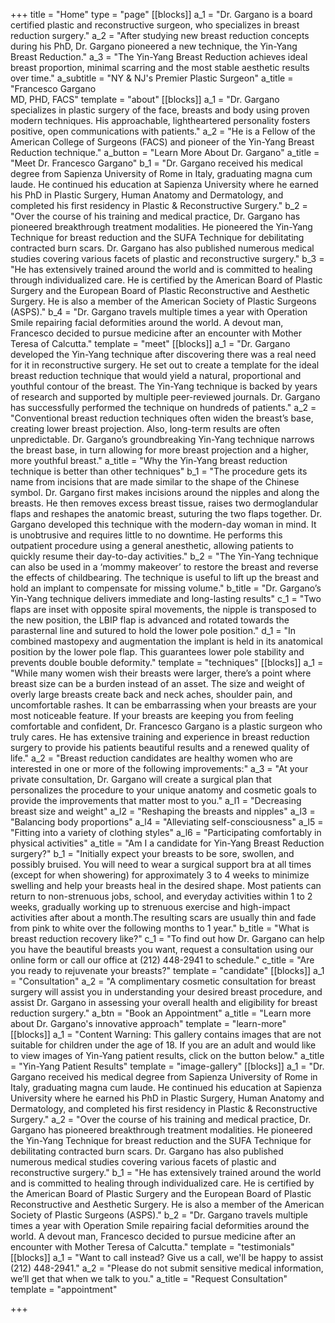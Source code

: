+++
title = "Home"
type = "page"
[[blocks]]
a_1 = "Dr. Gargano is a board certified plastic and reconstructive surgeon, who specializes in breast reduction surgery."
a_2 = "After studying new breast reduction concepts during his PhD, Dr. Gargano pioneered a new technique, the Yin-Yang Breast Reduction."
a_3 = "The Yin-Yang Breast Reduction achieves ideal breast proportion, minimal scarring and the most stable aesthetic results over time."
a_subtitle = "NY & NJ's Premier Plastic Surgeon"
a_title = "Francesco Gargano<br/>MD, PHD, FACS"
template = "about"
[[blocks]]
a_1 = "Dr. Gargano specializes in plastic surgery of the face, breasts and body using proven modern techniques. His approachable, lightheartered personality fosters positive, open communications with patients."
a_2 = "He is a Fellow of the American College of Surgeons (FACS) and pioneer of the Yin-Yang Breast Reduction technique."
a_button = "Learn More About Dr. Gargano"
a_title = "Meet Dr. Francesco Gargano"
b_1 = "Dr. Gargano received his medical degree from Sapienza University of Rome in Italy, graduating magna cum laude. He continued his education at Sapienza University where he earned his PhD in Plastic Surgery, Human Anatomy and Dermatology, and completed his first residency in Plastic & Reconstructive Surgery."
b_2 = "Over the course of his training and medical practice, Dr. Gargano has pioneered breakthrough treatment modalities. He pioneered the Yin-Yang Technique for breast reduction and the SUFA Technique for debilitating contracted burn scars. Dr. Gargano has also published numerous medical studies covering various facets of plastic and reconstructive surgery."
b_3 = "He has extensively trained around the world and is committed to healing through individualized care. He is certified by the American Board of Plastic Surgery and the European Board of Plastic Reconstructive and Aesthetic Surgery. He is also a member of the American Society of Plastic Surgeons (ASPS)."
b_4 = "Dr. Gargano travels multiple times a year with Operation Smile repairing facial deformities around the world. A devout man, Francesco decided to pursue medicine after an encounter with Mother Teresa of Calcutta."
template = "meet"
[[blocks]]
a_1 = "Dr. Gargano developed the Yin-Yang technique after discovering there was a real need for it in reconstructive surgery.  He set out to create a template for the ideal breast reduction technique that would yield a natural, proportional and  youthful contour of the breast. The Yin-Yang technique is backed by years of research and supported by multiple peer-reviewed journals. Dr. Gargano has successfully performed the technique on hundreds of patients."
a_2 = "Conventional breast reduction techniques often widen the breast’s base, creating lower breast projection. Also, long-term results are often unpredictable.  Dr. Gargano’s groundbreaking Yin-Yang technique narrows the breast base, in turn allowing for more breast projection and a higher, more youthful breast."
a_title = "Why the Yin-Yang breast reduction technique is better than other techniques"
b_1 = "The procedure gets its name from incisions that are made similar to the shape of the Chinese symbol.  Dr. Gargano first makes incisions around the nipples and along the breasts. He then removes excess breast tissue, raises two dermoglandular flaps and reshapes the anatomic breast, suturing the two flaps together. Dr. Gargano developed this technique with the modern-day woman in mind. It is unobtrusive and requires little to no downtime.  He performs this outpatient procedure using a general anesthetic, allowing patients to quickly resume their day-to-day activities."
b_2 = "The Yin-Yang technique can also be used in a ‘mommy makeover’ to restore the breast and reverse the effects of childbearing. The technique is useful to lift up the breast and hold an implant to compensate for missing volume."
b_title = "Dr. Gargano’s Yin-Yang technique delivers immediate and long-lasting results"
c_1 = "Two flaps are inset with opposite spiral movements, the nipple is transposed to the new position, the LBIP flap is advanced and rotated towards the parasternal line and sutured to hold the lower pole position."
d_1 = "In combined mastopexy and augmentation the implant is held in its anatomical position by the lower pole flap. This guarantees lower pole stability and prevents double bouble deformity."
template = "techniques"
[[blocks]]
a_1 = "While many women wish their breasts were larger, there’s a point where breast size can be a burden instead of an asset. The size and weight of overly large breasts create back and neck aches, shoulder pain, and uncomfortable rashes. It can be embarrassing when your breasts are your most noticeable feature. If your breasts are keeping you from feeling comfortable and confident, Dr. Francesco Gargano is a plastic surgeon who truly cares. He has extensive training and experience in breast reduction surgery to provide his patients beautiful results and a renewed quality of life."
a_2 = "Breast reduction candidates are healthy women who are interested in one or more of the following improvements:"
a_3 = "At your private consultation, Dr. Gargano will create a surgical plan that personalizes the procedure to your unique anatomy and cosmetic goals to provide the improvements that matter most to you."
a_l1 = "Decreasing breast size and weight"
a_l2 = "Reshaping the breasts and nipples"
a_l3 = "Balancing body proportions"
a_l4 = "Alleviating self-consciousness"
a_l5 = "Fitting into a variety of clothing styles"
a_l6 = "Participating comfortably in physical activities"
a_title = "Am I a candidate for Yin-Yang Breast Reduction surgery?"
b_1 = "Initially expect your breasts to be sore, swollen, and possibly bruised. You will need to wear a surgical support bra at all times (except for when showering) for approximately 3 to 4 weeks to minimize swelling and help your breasts heal in the desired shape. Most patients can return to non-strenuous jobs, school, and everyday activities within 1 to 2 weeks, gradually working up to strenuous exercise and high-impact activities after about a month.The resulting scars are usually thin and fade from pink to white over the following months to 1 year."
b_title = "What is breast reduction recovery like?"
c_1 = "To find out how Dr. Gargano can help you have the beautiful breasts you want, request a consultation using our online form or call our office at (212) 448-2941 to schedule."
c_title = "Are you ready to rejuvenate your breasts?"
template = "candidate"
[[blocks]]
a_1 = "Consultation"
a_2 = "A complimentary cosmetic consultation for breast surgery will assist you in understanding your desired breast procedure, and assist Dr. Gargano in assessing your overall health and eligibility for breast reduction surgery."
a_btn = "Book an Appointment"
a_title = "Learn more about Dr. Gargano's innovative approach"
template = "learn-more"
[[blocks]]
a_1 = "Content Warning: This gallery contains images that are not suitable for children under the age of 18. If you are an adult and would like to view images of Yin-Yang patient results, click on the button below."
a_title = "Yin-Yang Patient Results"
template = "image-gallery"
[[blocks]]
a_1 = "Dr. Gargano received his medical degree from Sapienza University of Rome in Italy, graduating magna cum laude. He continued his education at Sapienza University where he earned his PhD in Plastic Surgery, Human Anatomy and Dermatology, and completed his first residency in Plastic & Reconstructive Surgery."
a_2 = "Over the course of his training and medical practice, Dr. Gargano has pioneered breakthrough treatment modalities. He pioneered the Yin-Yang Technique for breast reduction and the SUFA Technique for debilitating contracted burn scars. Dr. Gargano has also published numerous medical studies covering various facets of plastic and reconstructive surgery."
b_1 = "He has extensively trained around the world and is committed to healing through individualized care. He is certified by the American Board of Plastic Surgery and the European Board of Plastic Reconstructive and Aesthetic Surgery. He is also a member of the American Society of Plastic Surgeons (ASPS)."
b_2 = "Dr. Gargano travels multiple times a year with Operation Smile repairing facial deformities around the world. A devout man, Francesco decided to pursue medicine after an encounter with Mother Teresa of Calcutta."
template = "testimonials"
[[blocks]]
a_1 = "Want to call instead? Give us a call, we'll be happy to assist (212) 448-2941."
a_2 = "Please do not submit sensitive medical information, we’ll get that when we talk to you."
a_title = "Request Consultation"
template = "appointment"

+++
